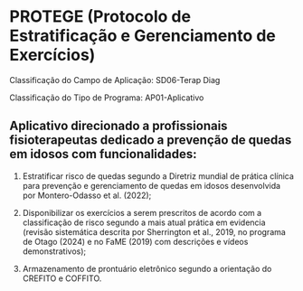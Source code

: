 # PROTEGE (Protocolo de Estratificação e Gerenciamento de Exercícios)

Classificação do Campo de Aplicação:
SD06-Terap Diag

Classificação do Tipo de Programa:
AP01-Aplicativo

## Aplicativo direcionado a profissionais fisioterapeutas dedicado a prevenção de quedas em idosos com funcionalidades: 

1. Estratificar risco de quedas segundo a Diretriz mundial de prática clínica para prevenção e gerenciamento de quedas em idosos desenvolvida por Montero-Odasso et al. (2022);

 2. Disponibilizar os exercícios a serem prescritos de acordo com a classificação de risco segundo a mais atual prática em evidencia (revisão sistemática descrita por Sherrington et al., 2019, no programa de Otago (2024) e no FaME (2019) com descrições e vídeos demonstrativos);
  
3. Armazenamento de prontuário eletrônico segundo a orientação do CREFITO e COFFITO.
